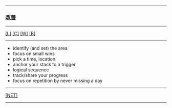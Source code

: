 
---

### [改善](https://en.wikipedia.org/wiki/Kaizen)

---

[[L]](https://github.com/ttltrk/ELSE/blob/master/LAN/ENG/LAN.MD)
[[C]](https://github.com/ttltrk/PRG/blob/master/CODING.MD)
[[W]](https://github.com/ttltrk/ELSE/blob/master/PWR/PWR.MD)
[[B]](https://github.com/ttltrk/BKS/blob/master/README.MD)

---

* identify (and set) the area
* focus on small wins 
* pick a time, location
* anchor your stack to a trigger
* logical sequence
* track/share your progress
* focus on repetition by never missing a day

---

[[NET]](http://ttltrk.net/)

---
